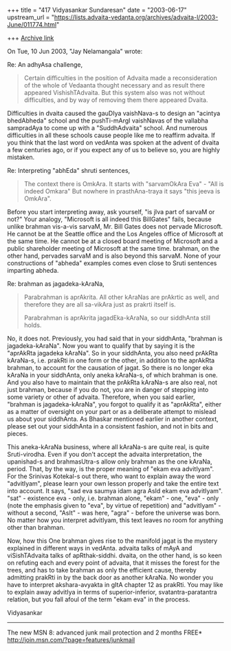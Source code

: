 +++
title = "417 Vidyasankar Sundaresan"
date = "2003-06-17"
upstream_url = "https://lists.advaita-vedanta.org/archives/advaita-l/2003-June/011774.html"

+++
[Archive link](https://lists.advaita-vedanta.org/archives/advaita-l/2003-June/011774.html)

On Tue, 10 Jun 2003, "Jay Nelamangala" <jay at r-c-i.com> wrote:

Re: An adhyAsa challenge,

>Certain difficulties in the position of Advaita made a reconsideration of
>the whole of Vedaanta thought necessary and as result there appeared
>VishishTAdvaita.  But this system also was not without difficulties, and by
>way of removing them there appeared Dvaita.

Difficulties in dvaita caused the gauDIya vaishNava-s to design an "acintya 
bhedAbheda" school and the pushTi-mArgI vaishNavas of the vallabha 
sampradAya to come up with a "SuddhAdvaita" school. And numerous 
difficulties in all these schools cause people like me to reaffirm advaita. 
If you think that the last word on vedAnta was spoken at the advent of 
dvaita a few centuries ago, or if you expect any of us to believe so, you 
are highly mistaken.

Re: Interpreting "abhEda"  shruti sentences,

>The context there is OmkAra.  It starts with "sarvamOkAra Eva"  - "All is
>indeed Omkara" But nowhere in prasthAna-traya it says "this jeeva is 
>OmkAra".

Before you start interpreting away, ask yourself, "is jIva part of sarvaM or 
not?" Your analogy, "Microsoft is all indeed this BillGates" fails, because 
unlike brahman vis-a-vis sarvaM, Mr. Bill Gates does not pervade Microsoft. 
He cannot be at the Seattle office and the Los Angeles office of Microsoft 
at the same time. He cannot be at a closed board meeting of Microsoft and a 
public shareholder meeting of Microsoft at the same time. brahman, on the 
other hand, pervades sarvaM and is also beyond this sarvaM. None of your 
constructions of "abheda" examples comes even close to Sruti sentences 
imparting abheda.

Re: brahman as jagadeka-kAraNa,

>Parabrahman is aprAkrita. All other kAraNas are prAkrtic as well, and 
>therefore
>they are all sa-vikAra just as prakrti itself is.
>
>Parabrahman is aprAkrita jagadEka-kAraNa, so our siddhAnta still holds.

No, it does not. Previously, you had said that in your siddhAnta, "brahman 
is jagadeka-kAraNa". Now you want to qualify that by saying it is the 
"aprAkRta jagadeka kAraNa". So in your siddhAnta, you also need prAkRta 
kAraNa-s, i.e. prakRti in one form or the other, in addition to the aprAkRta 
brahman, to account for the causation of jagat. So there is no longer eka 
kAraNa in your siddhAnta, only aneka kAraNa-s, of which brahman is one. And 
you also have to maintain that the prAkRta kAraNa-s are also real, not just 
brahman, because if you do not, you are in danger of stepping into some 
variety or other of advaita. Therefore, when you said earlier, "brahman is 
jagadeka-kAraNa", you forgot to qualify it as "aprAkRta", either as a matter 
of oversight on your part or as a deliberate attempt to mislead us about 
your siddhAnta. As Bhaskar mentioned earlier in another context, please set 
out your siddhAnta in a consistent fashion, and not in bits and pieces.

This aneka-kAraNa business, where all kAraNa-s are quite real, is quite 
Sruti-virodha. Even if you don't accept the advaita interpretation, the 
upanishad-s and brahmasUtra-s allow only brahman as the one kAraNa, period. 
That, by the way, is the proper meaning of "ekam eva advitIyam". For the 
Srinivas Kotekal-s out there, who want to explain away the word "advitIyam", 
please learn your own lesson properly and take the entire text into account. 
It says, "sad eva saumya idam agra AsId ekam eva advitIyam". "sat" - 
existence eva - only, i.e. brahman alone, "ekam" - one, "eva" - only (note 
the emphasis given to "eva", by virtue of repetition) and "advitIyam" - 
without a second, "AsIt" - was here, "agra" - before the universe was born. 
No matter how you interpret advitIyam, this text leaves no room for anything 
other than brahman.

Now, how this One brahman gives rise to the manifold jagat is the mystery 
explained in different ways in vedAnta. advaita talks of mAyA and 
viSishTAdvaita talks of apRthak-siddhi. dvaita, on the other hand, is so 
keen on refuting each and every point of advaita, that it misses the forest 
for the trees, and has to take brahman as only the efficient cause, thereby 
admitting prakRti in by the back door as another kAraNa. No wonder you have 
to interpret akshara-avyakta in gItA chapter 12 as prakRti. You may like to 
explain away advitIya in terms of superior-inferior, svatantra-paratantra 
relation, but you fall afoul of the term "ekam eva" in the process.

Vidyasankar

_________________________________________________________________
The new MSN 8: advanced junk mail protection and 2 months FREE*  
http://join.msn.com/?page=features/junkmail


